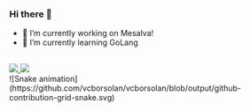 ### Hi there 👋

- 🔭 I’m currently working on Mesalva!
- 🌱 I’m currently learning GoLang
##
<div>
  <a href="https://github.com/vcborsolan">
  <img height="180em" src="https://github-readme-stats.vercel.app/api?username=vcborsolan&show_icons=true&count_private=true&theme=dracula&include_all_commits=true&show_owner=true"/>
  <img height="180em" src="https://github-readme-stats.vercel.app/api/top-langs/?username=vcborsolan&count_private=true&theme=dracula&include_all_commits=true&layout=compact"/>
  </a>
</div>
<div>
  ![Snake animation](https://github.com/vcborsolan/vcborsolan/blob/output/github-contribution-grid-snake.svg)
</div>

